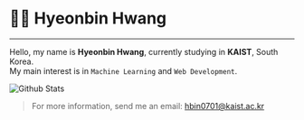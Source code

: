 # 👨‍💻 Hyeonbin Hwang
-------
Hello, my name is **Hyeonbin Hwang**, currently studying in **KAIST**, South Korea.\
My main interest is in `Machine Learning` and `Web Development`.

![Github Stats](https://github-readme-stats.vercel.app/api?username=hbin0701&show_icons=true)

> For more information, send me an email: hbin0701@kaist.ac.kr





